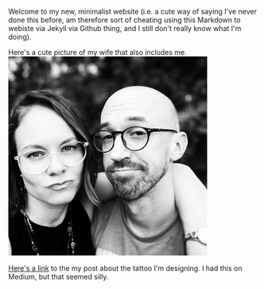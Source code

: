 Welcome to my new, minimalist website (i.e. a cute way of saying I've never done this before,
am therefore sort of cheating using this Markdown to webiste via Jekyll via Github thing, and
I still don't really know what I'm doing).

Here's a cute picture of my wife that also includes me.
![Image](lib/profile_pic.jpg)

[Here's a link](posts/tattoo.md) to the my post about the tattoo I'm designing. I had this on Medium,
but that seemed silly.